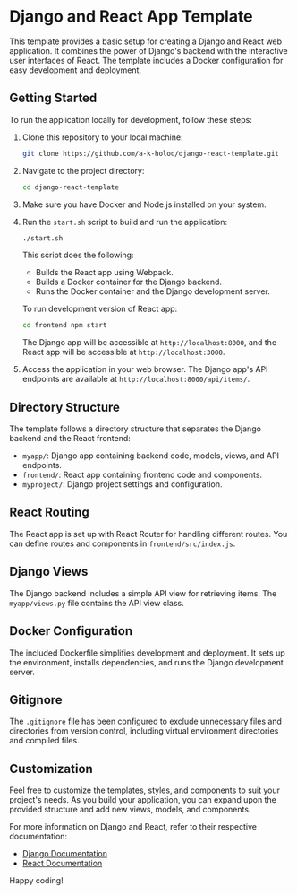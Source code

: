# Django and React App Template

This template provides a basic setup for creating a Django and React web application. It combines the power of Django's backend with the interactive user interfaces of React. The template includes a Docker configuration for easy development and deployment.

## Getting Started

To run the application locally for development, follow these steps:

1. Clone this repository to your local machine:

   ```bash
   git clone https://github.com/a-k-holod/django-react-template.git
   ```

2. Navigate to the project directory:

   ```bash
   cd django-react-template
   ```

3. Make sure you have Docker and Node.js installed on your system.

4. Run the `start.sh` script to build and run the application:

   ```bash
   ./start.sh
   ```

   This script does the following:

    - Builds the React app using Webpack.
    - Builds a Docker container for the Django backend.
    - Runs the Docker container and the Django development server.

    To run development version of React app:

   ```bash
   cd frontend npm start
   ```
   

   The Django app will be accessible at `http://localhost:8000`, and the React app will be accessible at `http://localhost:3000`.

5. Access the application in your web browser. The Django app's API endpoints are available at `http://localhost:8000/api/items/`.

## Directory Structure

The template follows a directory structure that separates the Django backend and the React frontend:

- `myapp/`: Django app containing backend code, models, views, and API endpoints.
- `frontend/`: React app containing frontend code and components.
- `myproject/`: Django project settings and configuration.

## React Routing

The React app is set up with React Router for handling different routes. You can define routes and components in `frontend/src/index.js`.

## Django Views

The Django backend includes a simple API view for retrieving items. The `myapp/views.py` file contains the API view class.

## Docker Configuration

The included Dockerfile simplifies development and deployment. It sets up the environment, installs dependencies, and runs the Django development server.

## Gitignore

The `.gitignore` file has been configured to exclude unnecessary files and directories from version control, including virtual environment directories and compiled files.

## Customization

Feel free to customize the templates, styles, and components to suit your project's needs. As you build your application, you can expand upon the provided structure and add new views, models, and components.

For more information on Django and React, refer to their respective documentation:

- [Django Documentation](https://docs.djangoproject.com/en/4.2/)
- [React Documentation](https://reactjs.org/docs/getting-started.html)

Happy coding!
